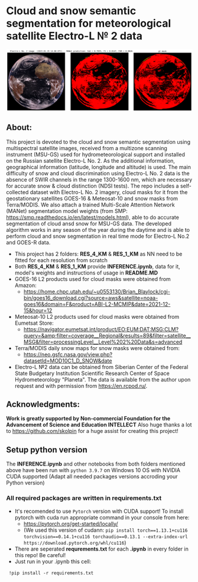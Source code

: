# Cloud and snow semantic segmentation for meteorological satellite Electro-L № 2 data #
<img src="./RES_4_KM/l2_MANet_predict.png" width="800"/>

## **About:**

This project is devoted to the cloud and snow semantic segmentation using multispectral satellite images, received from a multizone scanning instrument (MSU-GS) used for hydrometeorological support and installed on the Russian satellite Electro-L No. 2. As the additional information, geographical information (latitude, longitude and altitude) is used. The main difficulty of snow and cloud discrimination using Electro-L No. 2 data is the absence of SWIR channels in the range 1300-1600 nm, which are necessary for accurate snow & cloud distinction (NDSI tests). The repo includes a self-collected dataset with Electro-L No. 2 imagery, cloud masks for it from the geostationary satellites GOES-16 & Meteosat-10 and snow masks from Terra/MODIS. We also attach a trained Multi-Scale Attention Network (MANet) segmentation model weights (from SMP: https://smp.readthedocs.io/en/latest/models.html), able to do accurate segmentation of cloud ansd snow for MSU-GS data. The developed algorithm works in any season of the year during the daytime and is able to perform cloud and snow segmentation in real time mode for Electro-L No.2 and GOES-R data.

- This project has 2 folders: **RES_4_KM** & **RES_1_KM** as NN need to be fitted for each resolution from scratch
- Both **RES_4_KM** & **RES_1_KM** provide **INFERENCE.ipynb**, data for it, model's weights and instructions of usage in **README.MD**
- GOES-16 L2 products used for cloud masks were obtained from Amazon: 
  - https://home.chpc.utah.edu/~u0553130/Brian_Blaylock/cgi-bin/goes16_download.cgi?source=aws&satellite=noaa-goes16&domain=F&product=ABI-L2-MCMIP&date=2021-12-15&hour=12
- Meteosat-10 L2 products used for cloud masks were obtained from Eumetsat Store: 
  - https://navigator.eumetsat.int/product/EO:EUM:DAT:MSG:CLM?query=&amp;filter=coverage__Regional&results=89&filter=satellite__MSG&filter=processingLevel__Level%202%20Data&s=advanced
- Terra/MODIS daily snow maps for snow masks were obtained from:
  - https://neo.gsfc.nasa.gov/view.php?datasetId=MOD10C1_D_SNOW&date
- Electro-L №2 data can be obtained from Siberian Center of the Federal State Budgetary Institution Scientific Research Center of Space Hydrometeorology "Planeta". The data is available from the author upon request and with permission from https://en.rcpod.ru/.

## Acknowledgments:

**Work is greatly supported by Non-commercial Foundation for the Advancement of Science and Education INTELLECT**
Also huge thanks a lot to https://github.com/skolpin for a huge assist for creating this project!
## Setup python version
The **INFERENCE.ipynb** and other notebooks from both folders mentioned above have been run with `python 3.9.7` on Windows 10 OS with NVIDIA CUDA supported (Adapt all needed packages versions accroding your Python version)

### All required packages are written in requirements.txt
- It's recomended to use `Pytorch` version with CUDA support! To install pytorch with cuda run appropriate command in your console from here:
  - https://pytorch.org/get-started/locally/
  - (We used this version of cudann: `pip install torch==1.13.1+cu116 torchvision==0.14.1+cu116 torchaudio==0.13.1 --extra-index-url https://download.pytorch.org/whl/cu116`)
- There are seperated **requrements.txt** for each **.ipynb** in every folder in this repo! Be careful!
- Just run in your .ipynb this cell:
```
 !pip install -r requirements.txt
```
